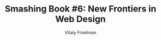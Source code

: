---
title: "Smashing Book #6: New Frontiers in Web Design"
author: "Vitaly Friedman"
isbn: ""
isbn13: "9783945749692"
rating: "3"
publisher: "Smashing Magazine"
pages: "536"
publishYear: "2018"
read: "2018"
goodreads_id: "41732334"
language: "en"
---